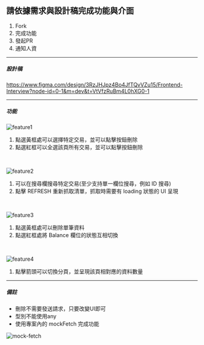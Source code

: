 ## 請依據需求與設計稿完成功能與介面

1. Fork
2. 完成功能
3. 發起PR
4. 通知人資

---

##### 設計稿

https://www.figma.com/design/3RzJHJpz4Bo4JfTQvVZu15/Frontend-Interview?node-id=0-1&m=dev&t=VtVfzRuBm4L0hXG0-1

---

##### 功能

![feature1](https://github.com/new-digit/frontend-interview/blob/main/sheet/public/feature-1.png)

1. 點選黃框處可以選擇特定交易，並可以點擊按鈕刪除
2. 點選紅框可以全選該頁所有交易，並可以點擊按鈕刪除

<br/>

![feature2](https://github.com/new-digit/frontend-interview/blob/main/sheet/public/feature-2.png)

1. 可以在搜尋欄搜尋特定交易(至少支持單一欄位搜尋，例如 ID 搜尋)
2. 點擊 REFRESH 重新抓取清單，抓取時需要有 loading 狀態的 UI 呈現

<br/>

![feature3](https://github.com/new-digit/frontend-interview/blob/main/sheet/public/feature-3.png)

1. 點選黃框處可以刪除單筆資料
2. 點選紅框處將 Balance 欄位的狀態互相切換

<br/>

![feature4](https://github.com/new-digit/frontend-interview/blob/main/sheet/public/feature-4.png)

1. 點擊箭頭可以切換分頁，並呈現該頁相對應的資料數量

---

##### 備註

- 刪除不需要發送請求，只要改變UI即可
- 型別不能使用any
- 使用專案內的 mockFetch 完成功能

![mock-fetch](https://github.com/new-digit/frontend-interview/blob/main/sheet/public/mock-fetch.png)
